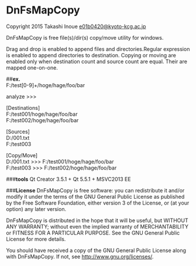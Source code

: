 DnFsMapCopy
==========
 
Copyright 2015 Takashi Inoue e01b0420@kyoto-kcg.ac.jp


DnFsMapCopy is free file(s)/dir(s) copy/move utility for windows. 

Drag and drop is enabled to append files and directories.Regular expression is enabled to append directories to destination.
Copying or moving are enabled only when destination count and source count are equal.
Their are mapped one-on-one.

##**ex.**  
F:/test[0-9]+/hoge/hage/foo/bar

analyze >>>

[Destinations]  
F:/test001/hoge/hage/foo/bar  
F:/test002/hoge/hage/foo/bar

[Sources]  
D:/001.txt  
F:/test003

[Copy/Move]  
D:/001.txt >>> F:/test001/hoge/hage/foo/bar  
F:/test003 >>> F:/test002/hoge/hage/foo/bar  

###**tools**
Qt Creator 3.5.1 + Qt 5.5.1 + MSVC2013 EE


###**License** 
DnFsMapCopy is free software: you can redistribute it and/or modify
it under the terms of the GNU General Public License as published by
the Free Software Foundation, either version 3 of the License, or
(at your option) any later version.

DnFsMapCopy is distributed in the hope that it will be useful,
but WITHOUT ANY WARRANTY; without even the implied warranty of
MERCHANTABILITY or FITNESS FOR A PARTICULAR PURPOSE. See the
GNU General Public License for more details.

You should have received a copy of the GNU General Public License
along with DnFsMapCopy. If not, see http://www.gnu.org/licenses/.
